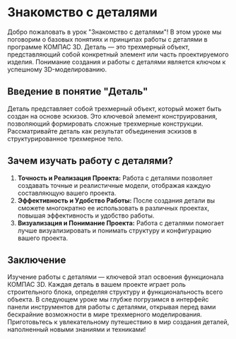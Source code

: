 # Знакомство с деталями

Добро пожаловать в урок "Знакомство с деталями"! В этом уроке мы поговорим о базовых понятиях и принципах работы с деталями в программе КОМПАС 3D. Деталь — это трехмерный объект, представляющий собой конкретный элемент или часть проектируемого изделия. Понимание создания и работы с деталями является ключом к успешному 3D-моделированию.

## Введение в понятие "Деталь"

Деталь представляет собой трехмерный объект, который может быть создан на основе эскизов. Это ключевой элемент конструирования, позволяющий формировать сложные трехмерные конструкции. Рассматривайте деталь как результат объединения эскизов в структурированное трехмерное тело.

## Зачем изучать работу с деталями?

1. **Точность и Реализация Проекта:** Работа с деталями позволяет создавать точные и реалистичные модели, отображая каждую составляющую вашего проекта.
2. **Эффективность и Удобство Работы:** После создания детали вы сможете многократно ее использовать в различных проектах, повышая эффективность и удобство работы.
3. **Визуализация и Понимание Проекта:** Работа с деталями помогает лучше визуализировать и понимать структуру и конфигурацию вашего проекта.

## Заключение

Изучение работы с деталями — ключевой этап освоения функционала КОМПАС 3D. Каждая деталь в вашем проекте играет роль строительного блока, определяя структуру и функциональность всего объекта. В следующем уроке мы глубже погрузимся в интерфейс панели инструментов для работы с деталями, открывая перед вами бескрайние возможности в мире трехмерного моделирования. Приготовьтесь к увлекательному путешествию в мир создания деталей, наполненный новыми знаниями и техниками!
